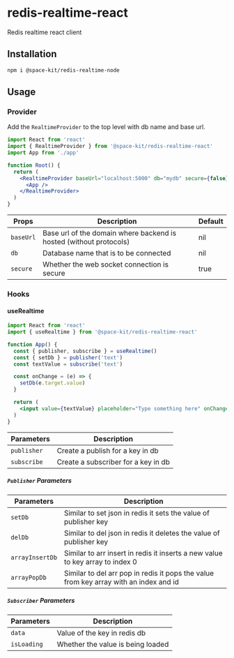 # redis-realtime-react

Redis realtime react client

## Installation

```sh
npm i @space-kit/redis-realtime-node
```

## Usage

### Provider

Add the `RealtimeProvider` to the top level with db name and base url.

```jsx
import React from 'react'
import { RealtimeProvider } from '@space-kit/redis-realtime-react'
import App from './app'

function Root() {
  return (
    <RealtimeProvider baseUrl="localhost:5000" db="mydb" secure={false}>
      <App />
    </RealtimeProvider>
  )
}
```

| Props     | Description                                                        | Default |
| --------- | ------------------------------------------------------------------ | ------- |
| `baseUrl` | Base url of the domain where backend is hosted (without protocols) | nil     |
| `db`      | Database name that is to be connected                              | nil     |
| `secure`  | Whether the web socket connection is secure                        | true    |

### Hooks

#### useRealtime

```jsx
import React from 'react'
import { useRealtime } from '@space-kit/redis-realtime-react'

function App() {
  const { publisher, subscribe } = useRealtime()
  const { setDb } = publisher('text')
  const textValue = subscribe('text')

  const onChange = (e) => {
    setDb(e.target.value)
  }

  return (
    <input value={textValue} placeholder="Type something here" onChange={onChange} />
  )
}
```

| Parameters  | Description                         |
| ----------- | ----------------------------------- |
| `publisher` | Create a publish for a key in db    |
| `subscribe` | Create a subscriber for a key in db |

##### `Publisher` Parameters

| Parameters      | Description                                                                           |
| --------------- | ------------------------------------------------------------------------------------- |
| `setDb`         | Similar to set json in redis it sets the value of publisher key                       |
| `delDb`         | Similar to del json in redis it deletes the value of publisher key                    |
| `arrayInsertDb` | Similar to arr insert in redis it inserts a new value to key array to index 0         |
| `arrayPopDb`    | Similar to del arr pop in redis it pops the value from key array with an index and id |

##### `Subscriber` Parameters

| Parameters  | Description                       |
| ----------- | --------------------------------- |
| `data`      | Value of the key in redis db      |
| `isLoading` | Whether the value is being loaded |
